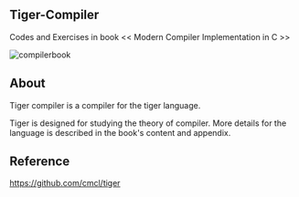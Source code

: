 ## Tiger-Compiler
Codes and Exercises in book << Modern Compiler Implementation in C >>

![compilerbook](https://images-cn.ssl-images-amazon.com/images/I/41ui4h4faGL._AA218_.jpg)

## About
Tiger compiler is a compiler for the tiger language.

Tiger is designed for studying the theory of compiler. More details for the language is described in the book's content and appendix.


## Reference
https://github.com/cmcl/tiger
